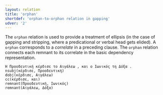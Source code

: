 ```yaml
---
layout: relation
title: 'orphan'
shortdef: 'orphan-to-orphan relation in gapping'
udver: '2'
---
```


The `orphan` relation is used to provide a treatment of ellipsis (in
the case of gapping and stripping, where a predicational or verbal
head gets elided). A `orphan` corresponds to a *correlate* in a preceding clause.
The `orphan` relation connects each remnant to its correlate in the basic dependency representation.

~~~ sdparse
Η Προοδευτική κέρδισε το Αιγάλεω , και ο Ιωνικός τη Δόξα .
nsubj(κέρδισε, Προοδευτική)
dobj(κέρδισε, Αιγάλεω)
cc(κέρδισε, και)
remnant(Προοδευτική, Ιωνικός)
remnant(Αιγάλεω, Δόξα)
~~~

<!-- Interlanguage links updated Čt lis 12 09:43:36 CET 2020 -->
